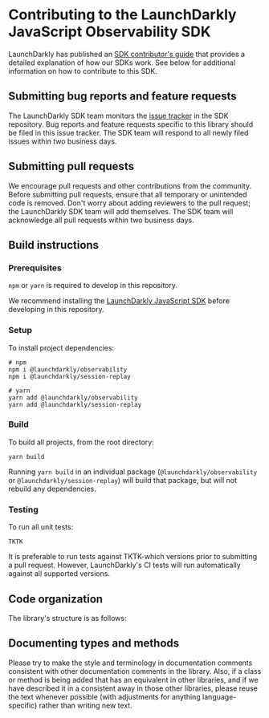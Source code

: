 # Contributing to the LaunchDarkly JavaScript Observability SDK

LaunchDarkly has published an [SDK contributor's guide](https://docs.launchdarkly.com/sdk/concepts/contributors-guide) that provides a detailed explanation of how our SDKs work. See below for additional information on how to contribute to this SDK.

## Submitting bug reports and feature requests

The LaunchDarkly SDK team monitors the [issue tracker](https://github.com/launchdarkly/observability-sdk/issues) in the SDK repository. Bug reports and feature requests specific to this library should be filed in this issue tracker. The SDK team will respond to all newly filed issues within two business days.

## Submitting pull requests

We encourage pull requests and other contributions from the community. Before submitting pull requests, ensure that all temporary or unintended code is removed. Don't worry about adding reviewers to the pull request; the LaunchDarkly SDK team will add themselves. The SDK team will acknowledge all pull requests within two business days.

## Build instructions

### Prerequisites

`npm` or `yarn` is required to develop in this repository.

We recommend installing the [LaunchDarkly JavaScript SDK](https://github.com/launchdarkly/js-client-sdk) before developing in this repository.

### Setup

To install project dependencies:

```
# npm
npm i @launchdarkly/observability
npm i @launchdarkly/session-replay

# yarn
yarn add @launchdarkly/observability
yarn add @launchdarkly/session-replay

```

### Build

To build all projects, from the root directory:

```
yarn build
```

Running `yarn build` in an individual package (`@launchdarkly/observability` or `@launchdarkly/session-replay`) will build that package, but will not rebuild any dependencies.

### Testing

To run all unit tests:

```shell
TKTK
```

It is preferable to run tests against TKTK-which versions prior to submitting a pull request. However, LaunchDarkly's CI tests will run automatically against all supported versions.

## Code organization

The library's structure is as follows:


## Documenting types and methods

Please try to make the style and terminology in documentation comments consistent with other documentation comments in the library. Also, if a class or method is being added that has an equivalent in other libraries, and if we have described it in a consistent away in those other libraries, please reuse the text whenever possible (with adjustments for anything language-specific) rather than writing new text.
